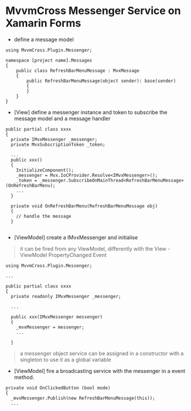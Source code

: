 # MvvmCross Messenger Service on Xamarin Forms

- define a message model
```
using MvvmCross.Plugin.Messenger;

namespace [project name].Messages
{
    public class RefreshBarMenuMessage : MvxMessage
    {
        public RefreshBarMenuMessage(object sender): base(sender)
        {
        }
    }
}
```

- [View] define a messenger instance and token to subscribe the message model
  and a message handler
```
public partial class xxxx
{
  private IMvxMessenger _messenger;
  private MvxSubscriptionToken _token;

  ...
  public xxx()
  {
    InitializeComponent();
    _messenger = Mvx.IoCProvider.Resolve<IMvxMessenger>();   
    _token = _messenger.SubscribeOnMainThread<RefreshBarMenuMessage>(OnRefreshBarMenu);
    ...
  }
  
  private void OnRefreshBarMenu(RefreshBarMenuMessage obj)
  {
    // handle the message
  }
  
```

- [ViewModel] create a IMvxMessenger and initialise
> it can be fired from any ViewModel, differently with the View - ViewModel PropertyChanged Event

```
using MvvmCross.Plugin.Messenger;

...

public partial class xxxx
{
  private readonly IMvxMessenger _messenger;

  ...

  public xxx(IMvxMessenger messenger)
  {
    _mvxMessenger = messenger;
    ...
    
  }
```
> a messenger object service can be assigned in a constructor with a singleton to use it as a global variable

- [ViewModel] fire a broadcasting service with the messenger in a event method.
```
private void OnClickedButton (bool mode)
{
  _mvxMessenger.Publish(new RefreshBarMenuMessage(this));
  ...
```
